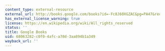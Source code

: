 ```yaml
---
content_type: external-resource
external_url: http://books.google.com/books?id=-Fc8J60XGZAC&pg=PA47&redir_esc=y#v=onepage&q&f=false
has_external_license_warning: true
license: https://en.wikipedia.org/wiki/All_rights_reserved
status: ''
title: Google Books
uid: 68063282-c0f0-4afc-a78d-3aa894b1a349
wayback_url: ''
---
```


